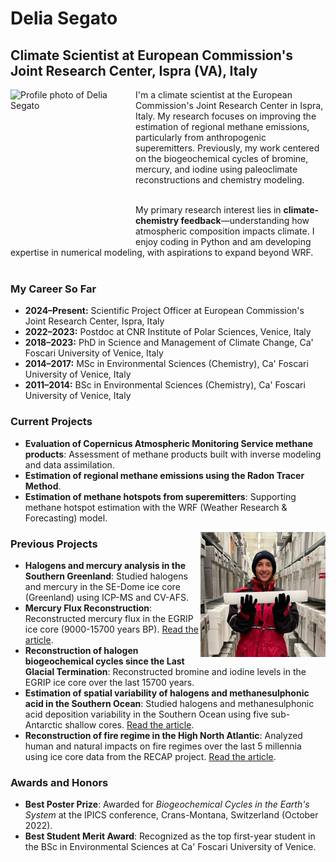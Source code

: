 # Delia Segato
## Climate Scientist at European Commission's Joint Research Center, Ispra (VA), Italy

<img align="left" width="200" height="250" src="Foto profilo.jpg" alt="Profile photo of Delia Segato">

I'm a climate scientist at the European Commission's Joint Research Center in Ispra, Italy. My research focuses on improving the estimation of regional methane emissions, particularly from anthropogenic superemitters. Previously, my work centered on the biogeochemical cycles of bromine, mercury, and iodine using paleoclimate reconstructions and chemistry modeling.<br>
<br>

My primary research interest lies in **climate-chemistry feedback**—understanding how atmospheric composition impacts climate. I enjoy coding in Python and am developing expertise in numerical modeling, with aspirations to expand beyond WRF.<br>
<br>

### My Career So Far
- **2024–Present:** Scientific Project Officer at European Commission's Joint Research Center, Ispra, Italy  
- **2022–2023:** Postdoc at CNR Institute of Polar Sciences, Venice, Italy  
- **2018–2023:** PhD in Science and Management of Climate Change, Ca' Foscari University of Venice, Italy  
- **2014–2017:** MSc in Environmental Sciences (Chemistry), Ca' Foscari University of Venice, Italy  
- **2011–2014:** BSc in Environmental Sciences (Chemistry), Ca' Foscari University of Venice, Italy  

### Current Projects
- **Evaluation of Copernicus Atmospheric Monitoring Service methane products**: Assessment of methane products built with inverse modeling and data assimilation.
- **Estimation of regional methane emissions using the Radon Tracer Method**.
- **Estimation of methane hotspots from superemitters**: Supporting methane hotspot estimation with the WRF (Weather Research & Forecasting) model.

<img align="right" width="200" height="200" src="Foto_con_icecore.jpg" alt="Photo with ice core">

### Previous Projects
- **Halogens and mercury analysis in the Southern Greenland**: Studied halogens and mercury in the SE-Dome ice core (Greenland) using ICP-MS and CV-AFS.
- **Mercury Flux Reconstruction**: Reconstructed mercury flux in the EGRIP ice core (9000-15700 years BP). [Read the article](https://www.nature.com/articles/s41561-023-01172-9).
- **Reconstruction of halogen biogeochemical cycles since the Last Glacial Termination**: Reconstructed bromine and iodine levels in the EGRIP ice core over the last 15700 years.
- **Estimation of spatial variability of halogens and methanesulphonic acid in the Southern Ocean**: Studied halogens and methanesulphonic acid deposition variability in the Southern Ocean using five sub-Antarctic shallow cores. [Read the article](https://www.sciencedirect.com/science/article/pii/S1352231023007057).
- **Reconstruction of fire regime in the High North Atlantic**: Analyzed human and natural impacts on fire regimes over the last 5 millennia using ice core data from the RECAP project. [Read the article](https://doi.org/10.5194/cp-17-1533-2021).

### Awards and Honors
- **Best Poster Prize**: Awarded for *Biogeochemical Cycles in the Earth's System* at the IPICS conference, Crans-Montana, Switzerland (October 2022).
- **Best Student Merit Award**: Recognized as the top first-year student in the BSc in Environmental Sciences at Ca' Foscari University of Venice.

